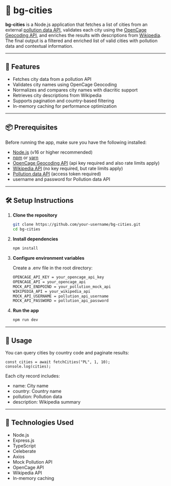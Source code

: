 # 🌆 bg-cities

**bg-cities** is a Node.js application that fetches a list of cities from an external [pollution data API](https://be-recruitment-task.onrender.com/pollution), validates each city using the [OpenCage Geocoding API](https://opencagedata.com/), and enriches the results with descriptions from [Wikipedia](https://www.wikipedia.org/). The final output is a filtered and enriched list of valid cities with pollution data and contextual information.

---

## 🚀 Features

- Fetches city data from a pollution API
- Validates city names using OpenCage Geocoding
- Normalizes and compares city names with diacritic support
- Retrieves city descriptions from Wikipedia
- Supports pagination and country-based filtering
- In-memory caching for performance optimization

---

## 📦 Prerequisites

Before running the app, make sure you have the following installed:

- [Node.js](https://nodejs.org/) (v16 or higher recommended)
- [npm](https://www.npmjs.com/) or [yarn](https://yarnpkg.com/)
- [OpenCage Geocoding API](https://opencagedata.com/) (api key required and also rate limits apply)
- [Wikipedia API](https://www.mediawiki.org/wiki/API:Main_page) (no key required, but rate limits apply)
- [Pollution data API](https://be-recruitment-task.onrender.com/pollution) (access token required)
- username and password for Pollution data API

---

## 🛠️ Setup Instructions

1. **Clone the repository**

   ```bash
   git clone https://github.com/your-username/bg-cities.git
   cd bg-cities

2. **Install dependencies**

   ```bash
   npm install

3. **Configure environment variables**
   
    Create a .env file in the root directory:

    ```bash
    OPENCAGE_API_KEY = your_opencage_api_key
    OPENCAGE_API = your_opencage_api
    MOCK_API_ENDPOIND = your_pollution_mock_api
    WIKIPEDIA_API = your_wikipedia_api
    MOCK_API_USERNAME = pollution_api_username
    MOCK_API_PASSWORD = pollution_api_password

4. **Run the app**
   
   ```bash
   npm run dev

---

## 📘 Usage

You can query cities by country code and paginate results:

    const cities = await fetchCities("PL", 1, 10);
    console.log(cities);


Each city record includes:

- name: City name
- country: Country name
- pollution: Pollution data
- description: Wikipedia summary

---

## 🧠 Technologies Used

- Node.js
- Express.js
- TypeScript
- Celeberate
- Axios
- Mock Pollution API
- OpenCage API
- Wikipedia API
- In-memory caching

